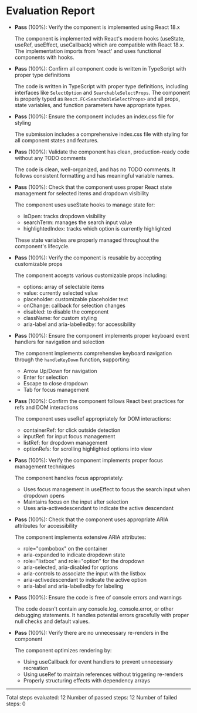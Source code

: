 # Evaluation Report

- **Pass** (100%): Verify the component is implemented using React 18.x
  
  The component is implemented with React's modern hooks (useState, useRef, useEffect, useCallback) which are compatible with React 18.x. The implementation imports from 'react' and uses functional components with hooks.

- **Pass** (100%): Confirm all component code is written in TypeScript with proper type definitions
  
  The code is written in TypeScript with proper type definitions, including interfaces like `SelectOption` and `SearchableSelectProps`. The component is properly typed as `React.FC<SearchableSelectProps>` and all props, state variables, and function parameters have appropriate types.

- **Pass** (100%): Ensure the component includes an index.css file for styling
  
  The submission includes a comprehensive index.css file with styling for all component states and features.

- **Pass** (100%): Validate the component has clean, production-ready code without any TODO comments
  
  The code is clean, well-organized, and has no TODO comments. It follows consistent formatting and has meaningful variable names.

- **Pass** (100%): Check that the component uses proper React state management for selected items and dropdown visibility
  
  The component uses useState hooks to manage state for:
  - isOpen: tracks dropdown visibility
  - searchTerm: manages the search input value
  - highlightedIndex: tracks which option is currently highlighted

  These state variables are properly managed throughout the component's lifecycle.

- **Pass** (100%): Verify the component is reusable by accepting customizable props
  
  The component accepts various customizable props including:
  - options: array of selectable items
  - value: currently selected value
  - placeholder: customizable placeholder text
  - onChange: callback for selection changes
  - disabled: to disable the component
  - className: for custom styling
  - aria-label and aria-labelledby: for accessibility

- **Pass** (100%): Ensure the component implements proper keyboard event handlers for navigation and selection
  
  The component implements comprehensive keyboard navigation through the `handleKeyDown` function, supporting:
  - Arrow Up/Down for navigation
  - Enter for selection
  - Escape to close dropdown
  - Tab for focus management

- **Pass** (100%): Confirm the component follows React best practices for refs and DOM interactions
  
  The component uses useRef appropriately for DOM interactions:
  - containerRef: for click outside detection
  - inputRef: for input focus management
  - listRef: for dropdown management
  - optionRefs: for scrolling highlighted options into view

- **Pass** (100%): Verify the component implements proper focus management techniques
  
  The component handles focus appropriately:
  - Uses focus management in useEffect to focus the search input when dropdown opens
  - Maintains focus on the input after selection
  - Uses aria-activedescendant to indicate the active descendant

- **Pass** (100%): Check that the component uses appropriate ARIA attributes for accessibility
  
  The component implements extensive ARIA attributes:
  - role="combobox" on the container
  - aria-expanded to indicate dropdown state
  - role="listbox" and role="option" for the dropdown
  - aria-selected, aria-disabled for options
  - aria-controls to associate the input with the listbox
  - aria-activedescendant to indicate the active option
  - aria-label and aria-labelledby for labeling

- **Pass** (100%): Ensure the code is free of console errors and warnings
  
  The code doesn't contain any console.log, console.error, or other debugging statements. It handles potential errors gracefully with proper null checks and default values.

- **Pass** (100%): Verify there are no unnecessary re-renders in the component
  
  The component optimizes rendering by:
  - Using useCallback for event handlers to prevent unnecessary recreation
  - Using useRef to maintain references without triggering re-renders
  - Properly structuring effects with dependency arrays

---

Total steps evaluated: 12
Number of passed steps: 12
Number of failed steps: 0